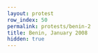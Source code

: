 ```yaml
---
layout: protest
row_index: 50
permalink: protests/benin-2
title: Benin, January 2008
hidden: true
---
```

